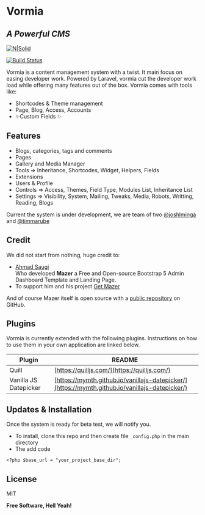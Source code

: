 # Vormia
## _A Powerful CMS_

[![N|Solid](https://www.smartwebkenya.com/wp-content/uploads/2018/10/logo1.png)](https://www.smartwebkenya.com/)

[![Build Status](https://travis-ci.org/joemccann/dillinger.svg?branch=main)](https://www.smartwebkenya.com/)

Vormia is a content management system with a twist. It main focus on easing developer work.
Powered by Laravel, vormia cut the developer work load while offering many features out of the box.
Vormia comes with tools like:

- Shortcodes & Theme management
- Page, Blog, Access, Accounts
- ✨Custom Fields ✨

## Features

- Blogs, categories, tags and comments
- Pages
- Gallery and Media Manager
- Tools => Inheritance, Shortcodes, Widget, Helpers, Fields
- Extensions
- Users & Profile
- Controls => Access, Themes, Field Type, Modules List, Inheritance List
- Settings => Visibility, System, Mailing, Tweaks, Media, Robots, Writting, Reading, Blogs


Current the system is under development, we are team of two [@joshlminga](https://github.com/joshlminga) and [@timmarube](https://github.com/timmarube)


## Credit

We did not start from nothing, huge credit to:

- [Ahmad Saugi](https://github.com/zuramai)  
Who developed **Mazer** a Free and Open-source Bootstrap 5 Admin Dashboard Template and Landing Page.
- To support him and his project [Get Mazer](https://github.com/zuramai/mazer)

And of course Mazer itself is open source with a [public repository](https://github.com/zuramai/mazer)
 on GitHub.

## Plugins

Vormia is currently extended with the following plugins.
Instructions on how to use them in your own application are linked below.

| Plugin | README |
| ------ | ------ |
| Quill | [https://quilljs.com/](https://quilljs.com/) |
| Vanilla JS Datepicker | [https://mymth.github.io/vanillajs-datepicker/](https://mymth.github.io/vanillajs-datepicker/) |

## Updates & Installation

Once the system is ready for beta test, we will notify you.

- To install, clone this repo and then create file ``` _config.php ``` in the main directory
- The add code

```
<?php $base_url = "your_project_base_dir";
```

## License

MIT

**Free Software, Hell Yeah!**

[//]: # (These are reference links used in the body of this note and get stripped out when the markdown processor does its job. There is no need to format nicely because it shouldn't be seen. Thanks SO - http://stackoverflow.com/questions/4823468/store-comments-in-markdown-syntax)

   [dill]: <https://github.com/joemccann/dillinger>
   [git-repo-url]: <https://github.com/joemccann/dillinger.git>
   [john gruber]: <http://daringfireball.net>
   [df1]: <http://daringfireball.net/projects/markdown/>
   [markdown-it]: <https://github.com/markdown-it/markdown-it>
   [Ace Editor]: <http://ace.ajax.org>
   [node.js]: <http://nodejs.org>
   [Twitter Bootstrap]: <http://twitter.github.com/bootstrap/>
   [jQuery]: <http://jquery.com>
   [@tjholowaychuk]: <http://twitter.com/tjholowaychuk>
   [express]: <http://expressjs.com>
   [AngularJS]: <http://angularjs.org>
   [Gulp]: <http://gulpjs.com>

   [PlDb]: <https://github.com/joemccann/dillinger/tree/master/plugins/dropbox/README.md>
   [PlGh]: <https://github.com/joemccann/dillinger/tree/master/plugins/github/README.md>
   [PlGd]: <https://github.com/joemccann/dillinger/tree/master/plugins/googledrive/README.md>
   [PlOd]: <https://github.com/joemccann/dillinger/tree/master/plugins/onedrive/README.md>
   [PlMe]: <https://github.com/joemccann/dillinger/tree/master/plugins/medium/README.md>
   [PlGa]: <https://github.com/RahulHP/dillinger/blob/master/plugins/googleanalytics/README.md>

